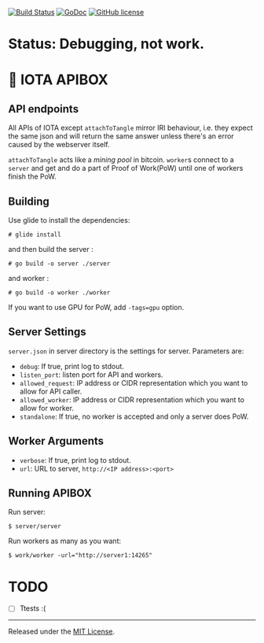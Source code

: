 [![Build Status](https://travis-ci.org/iotaledger/apibox.svg?branch=master)](https://travis-ci.org/iotaledger/apibox)
[![GoDoc](https://godoc.org/github.com/iotaledger/apibox?status.svg)](https://godoc.org/github.com/iotaledger/apibox)
[![GitHub license](https://img.shields.io/badge/license-MIT-blue.svg)](https://raw.githubusercontent.com/iotaledger/apibox/master/LICENSE)

# Status: Debugging, not work.

# :baby_chick: IOTA APIBOX

## API endpoints

All APIs of IOTA except `attachToTangle` mirror IRI behaviour, i.e. they expect the 
same json and will return the same answer unless there's an error caused by the
webserver itself.

`attachToTangle` acts like a _mining pool_ in bitcoin. `worker`s connect to a `server`
and get and do a part of Proof of Work(PoW) until one of workers finish the PoW.

## Building

Use glide to install the dependencies:

```
# glide install
```

and then build the server :

```
# go build -o server ./server
```

and worker :

```
# go build -o worker ./worker
```

If you want to use GPU for PoW, add `-tags=gpu` option.

## Server Settings

`server.json` in server directory is the settings for server. Parameters are:

* `debug`: If true, print log to stdout.
* `listen_port`: listen port for API and workers.
* `allowed_request`: IP address or CIDR representation which you want to allow for API caller. 
* `allowed_worker`: IP address or CIDR representation which you want to allow for worker. 
* `standalone`: If  true, no worker is accepted and only a server does PoW.

## Worker Arguments

* `verbose`:  If true, print log to stdout.
* `url`: URL to server, `http://<IP address>:<port>`

## Running APIBOX

Run server:

```
$ server/server
```

Run workers as many as you want:

```
$ work/worker -url="http://server1:14265"
```

TODO
=========================

* [ ] Ttests :(

<hr>

Released under the [MIT License](LICENSE).
